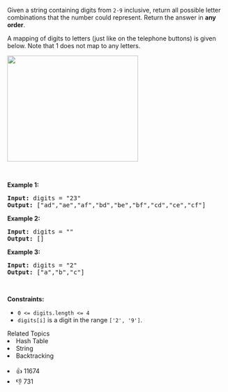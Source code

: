 <p>Given a string containing digits from <code>2-9</code> inclusive, return all possible letter combinations that the number could represent. Return the answer in <strong>any order</strong>.</p>

<p>A mapping of digits to letters (just like on the telephone buttons) is given below. Note that 1 does not map to any letters.</p> 
<img alt="" src="https://assets.leetcode.com/uploads/2022/03/15/1200px-telephone-keypad2svg.png" style="width: 300px; height: 243px;" /> 
<p>&nbsp;</p> 
<p><strong>Example 1:</strong></p>

<pre>
<strong>Input:</strong> digits = "23"
<strong>Output:</strong> ["ad","ae","af","bd","be","bf","cd","ce","cf"]
</pre>

<p><strong>Example 2:</strong></p>

<pre>
<strong>Input:</strong> digits = ""
<strong>Output:</strong> []
</pre>

<p><strong>Example 3:</strong></p>

<pre>
<strong>Input:</strong> digits = "2"
<strong>Output:</strong> ["a","b","c"]
</pre>

<p>&nbsp;</p> 
<p><strong>Constraints:</strong></p>

<ul> 
 <li><code>0 &lt;= digits.length &lt;= 4</code></li> 
 <li><code>digits[i]</code> is a digit in the range <code>['2', '9']</code>.</li> 
</ul>

<div><div>Related Topics</div><div><li>Hash Table</li><li>String</li><li>Backtracking</li></div></div><br><div><li>👍 11674</li><li>👎 731</li></div>